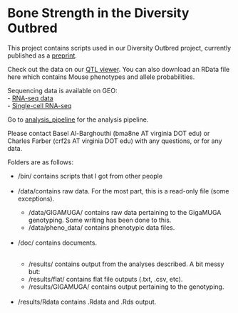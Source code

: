 # Bone Strength in the Diversity Outbred

This project contains scripts used in our Diversity Outbred project, currently published as a [preprint](https://www.biorxiv.org/content/10.1101/2020.06.24.169839v1).


Check out the data on our [QTL viewer](http://qtlviewer.uvadcos.io). You can also download an RData file here which contains Mouse phenotypes and allele probabilities.


Sequencing data is available on GEO:<br/>
    - [RNA-seq data](https://www.ncbi.nlm.nih.gov/geo/query/acc.cgi?acc=GSE152708)<br/>
    - [Single-cell RNA-seq](https://www.ncbi.nlm.nih.gov/geo/query/acc.cgi?acc=GSE152806)


Go to [analysis_pipeline](/doc/analysis_pipeline.md) for the analysis pipeline.


Please contact Basel Al-Barghouthi (bma8ne AT virginia DOT edu) or Charles Farber (crf2s AT virginia DOT edu) with any questions, or for any data.


Folders are as follows:
<ul>
<li>/bin/ contains scripts that I got from other people</li><br/>
<li>/data/contains raw data. For the most part, this is a read-only file (some exceptions).</li>
<ul>   
<li>/data/GIGAMUGA/ contains raw data pertaining to the GigaMUGA genotyping. Some writing has been done to this.</li>
<li>/data/pheno_data/ contains phenotypic data files.</li>
</ul><br/>      
<li>/doc/ contains documents.</li><br/> 
<ul>
<li>/results/ contains output from the analyses described. A bit messy but:</li>
<li>/results/flat/ contains flat file outputs (.txt, .csv, etc).</li>
<li>/results/GIGAMUGA/ contains output pertaining to the genotyping.</li><br/> 
</ul>
<li>/results/Rdata contains .Rdata and .Rds output.</li>
</ul>




